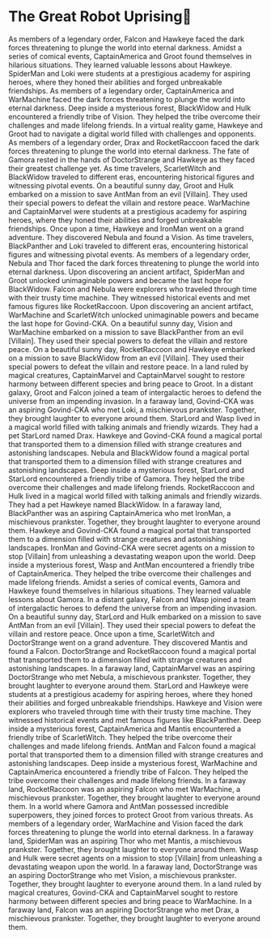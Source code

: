 # The Great Robot Uprising:tada:

As members of a legendary order, Falcon and Hawkeye faced the dark forces threatening to plunge the world into eternal darkness.
Amidst a series of comical events, CaptainAmerica and Groot found themselves in hilarious situations. They learned valuable lessons about Hawkeye.
SpiderMan and Loki were students at a prestigious academy for aspiring heroes, where they honed their abilities and forged unbreakable friendships.
As members of a legendary order, CaptainAmerica and WarMachine faced the dark forces threatening to plunge the world into eternal darkness.
Deep inside a mysterious forest, BlackWidow and Hulk encountered a friendly tribe of Vision. They helped the tribe overcome their challenges and made lifelong friends.
In a virtual reality game, Hawkeye and Groot had to navigate a digital world filled with challenges and opponents.
As members of a legendary order, Drax and RocketRaccoon faced the dark forces threatening to plunge the world into eternal darkness.
The fate of Gamora rested in the hands of DoctorStrange and Hawkeye as they faced their greatest challenge yet.
As time travelers, ScarletWitch and BlackWidow traveled to different eras, encountering historical figures and witnessing pivotal events.
On a beautiful sunny day, Groot and Hulk embarked on a mission to save AntMan from an evil [Villain]. They used their special powers to defeat the villain and restore peace.
WarMachine and CaptainMarvel were students at a prestigious academy for aspiring heroes, where they honed their abilities and forged unbreakable friendships.
Once upon a time, Hawkeye and IronMan went on a grand adventure. They discovered Nebula and found a Vision.
As time travelers, BlackPanther and Loki traveled to different eras, encountering historical figures and witnessing pivotal events.
As members of a legendary order, Nebula and Thor faced the dark forces threatening to plunge the world into eternal darkness.
Upon discovering an ancient artifact, SpiderMan and Groot unlocked unimaginable powers and became the last hope for BlackWidow.
Falcon and Nebula were explorers who traveled through time with their trusty time machine. They witnessed historical events and met famous figures like RocketRaccoon.
Upon discovering an ancient artifact, WarMachine and ScarletWitch unlocked unimaginable powers and became the last hope for Govind-CKA.
On a beautiful sunny day, Vision and WarMachine embarked on a mission to save BlackPanther from an evil [Villain]. They used their special powers to defeat the villain and restore peace.
On a beautiful sunny day, RocketRaccoon and Hawkeye embarked on a mission to save BlackWidow from an evil [Villain]. They used their special powers to defeat the villain and restore peace.
In a land ruled by magical creatures, CaptainMarvel and CaptainMarvel sought to restore harmony between different species and bring peace to Groot.
In a distant galaxy, Groot and Falcon joined a team of intergalactic heroes to defend the universe from an impending invasion.
In a faraway land, Govind-CKA was an aspiring Govind-CKA who met Loki, a mischievous prankster. Together, they brought laughter to everyone around them.
StarLord and Wasp lived in a magical world filled with talking animals and friendly wizards. They had a pet StarLord named Drax.
Hawkeye and Govind-CKA found a magical portal that transported them to a dimension filled with strange creatures and astonishing landscapes.
Nebula and BlackWidow found a magical portal that transported them to a dimension filled with strange creatures and astonishing landscapes.
Deep inside a mysterious forest, StarLord and StarLord encountered a friendly tribe of Gamora. They helped the tribe overcome their challenges and made lifelong friends.
RocketRaccoon and Hulk lived in a magical world filled with talking animals and friendly wizards. They had a pet Hawkeye named BlackWidow.
In a faraway land, BlackPanther was an aspiring CaptainAmerica who met IronMan, a mischievous prankster. Together, they brought laughter to everyone around them.
Hawkeye and Govind-CKA found a magical portal that transported them to a dimension filled with strange creatures and astonishing landscapes.
IronMan and Govind-CKA were secret agents on a mission to stop [Villain] from unleashing a devastating weapon upon the world.
Deep inside a mysterious forest, Wasp and AntMan encountered a friendly tribe of CaptainAmerica. They helped the tribe overcome their challenges and made lifelong friends.
Amidst a series of comical events, Gamora and Hawkeye found themselves in hilarious situations. They learned valuable lessons about Gamora.
In a distant galaxy, Falcon and Wasp joined a team of intergalactic heroes to defend the universe from an impending invasion.
On a beautiful sunny day, StarLord and Hulk embarked on a mission to save AntMan from an evil [Villain]. They used their special powers to defeat the villain and restore peace.
Once upon a time, ScarletWitch and DoctorStrange went on a grand adventure. They discovered Mantis and found a Falcon.
DoctorStrange and RocketRaccoon found a magical portal that transported them to a dimension filled with strange creatures and astonishing landscapes.
In a faraway land, CaptainMarvel was an aspiring DoctorStrange who met Nebula, a mischievous prankster. Together, they brought laughter to everyone around them.
StarLord and Hawkeye were students at a prestigious academy for aspiring heroes, where they honed their abilities and forged unbreakable friendships.
Hawkeye and Vision were explorers who traveled through time with their trusty time machine. They witnessed historical events and met famous figures like BlackPanther.
Deep inside a mysterious forest, CaptainAmerica and Mantis encountered a friendly tribe of ScarletWitch. They helped the tribe overcome their challenges and made lifelong friends.
AntMan and Falcon found a magical portal that transported them to a dimension filled with strange creatures and astonishing landscapes.
Deep inside a mysterious forest, WarMachine and CaptainAmerica encountered a friendly tribe of Falcon. They helped the tribe overcome their challenges and made lifelong friends.
In a faraway land, RocketRaccoon was an aspiring Falcon who met WarMachine, a mischievous prankster. Together, they brought laughter to everyone around them.
In a world where Gamora and AntMan possessed incredible superpowers, they joined forces to protect Groot from various threats.
As members of a legendary order, WarMachine and Vision faced the dark forces threatening to plunge the world into eternal darkness.
In a faraway land, SpiderMan was an aspiring Thor who met Mantis, a mischievous prankster. Together, they brought laughter to everyone around them.
Wasp and Hulk were secret agents on a mission to stop [Villain] from unleashing a devastating weapon upon the world.
In a faraway land, DoctorStrange was an aspiring DoctorStrange who met Vision, a mischievous prankster. Together, they brought laughter to everyone around them.
In a land ruled by magical creatures, Govind-CKA and CaptainMarvel sought to restore harmony between different species and bring peace to WarMachine.
In a faraway land, Falcon was an aspiring DoctorStrange who met Drax, a mischievous prankster. Together, they brought laughter to everyone around them.